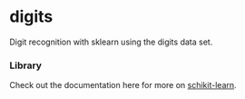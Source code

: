 # digits

Digit recognition with sklearn using the digits data set. 

### Library
Check out the documentation here for more on [schikit-learn](http://scikit-learn.org/stable/user_guide.html).
